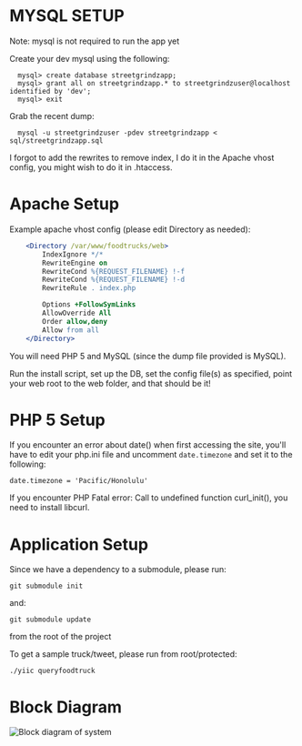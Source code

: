 MYSQL SETUP
===========

Note: mysql is not required to run the app yet

Create your dev mysql using the following:

```mysql
  mysql> create database streetgrindzapp;
  mysql> grant all on streetgrindzapp.* to streetgrindzuser@localhost identified by 'dev';
  mysql> exit
```

Grab the recent dump:

```mysql
  mysql -u streetgrindzuser -pdev streetgrindzapp < sql/streetgrindzapp.sql
```

I forgot to add the rewrites to remove index, I do it in the Apache vhost config, you might wish to do it in .htaccess.

Apache Setup
===========

Example apache vhost config (please edit Directory as needed):

```apache
    <Directory /var/www/foodtrucks/web>
        IndexIgnore */*
        RewriteEngine on
        RewriteCond %{REQUEST_FILENAME} !-f
        RewriteCond %{REQUEST_FILENAME} !-d
        RewriteRule . index.php

        Options +FollowSymLinks
        AllowOverride All
        Order allow,deny
        Allow from all
    </Directory>
```

You will need PHP 5 and MySQL (since the dump file provided is MySQL). 

Run the install script, set up the DB, set the config file(s) as specified, point your web root to the web folder, and that should be it!

PHP 5 Setup
===========

If you encounter an error about date() when first accessing the site, you'll 
have to edit your php.ini file and uncomment ``date.timezone``
and set it to the following: 

``date.timezone = 'Pacific/Honolulu'``

If you encounter PHP Fatal error:  Call to undefined function curl_init(), you
need to install libcurl.

Application Setup
=================

Since we have a dependency to a submodule, please run:

``git submodule init``

and:

``git submodule update``

from the root of the project

To get a sample truck/tweet, please run from root/protected:

``./yiic queryfoodtruck``

Block Diagram
=============

![Block diagram of system](https://docs.google.com/drawings/pub?id=17EyP7j0F2t8dCOWSTPzzhh-TYtaI4mLNcs3pEZvhQvk&w=480&h=360)
